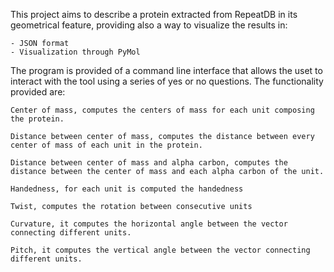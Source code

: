This project aims to describe a protein extracted from RepeatDB in its geometrical feature, providing also a way to visualize the results in:

    - JSON format
    - Visualization through PyMol 

The program is provided of a command line interface that allows the uset to interact with the tool using a series of yes or no questions. 
The functionality provided are:

    Center of mass, computes the centers of mass for each unit composing the protein. 

    Distance between center of mass, computes the distance between every center of mass of each unit in the protein. 

    Distance between center of mass and alpha carbon, computes the distance between the center of mass and each alpha carbon of the unit. 

    Handedness, for each unit is computed the handedness

    Twist, computes the rotation between consecutive units

    Curvature, it computes the horizontal angle between the vector connecting different units. 

    Pitch, it computes the vertical angle between the vector connecting different units. 


